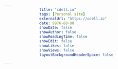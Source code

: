 ---
                title: "cdell.io"
                tags: [Personal site]
                externalUrl: "https://cdell.io"
                date: 9976-08-08
                showDate: false
                showAuthor: false
                showReadingTime: false
                showEdit: false
                showLikes: false
                showViews: false
                layoutBackgroundHeaderSpace: false
                ---
